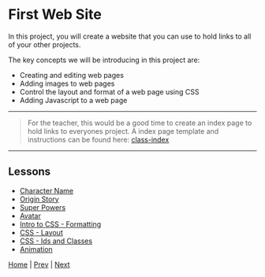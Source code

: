 # First Web Site

In this project, you will create a website that you can use to hold links to all of your other projects.

The key concepts we will be introducing in this project are:

- Creating and editing web pages
- Adding images to web pages
- Control the layout and format of a web page using CSS
- Adding Javascript to a web page

---

> For the teacher, this would be a good time to create an index page to hold links
to everyones project. A index page template and instructions can be found here:
[class-index](class-index)

---

## Lessons

- [Character Name](name)
- [Origin Story](story)
- [Super Powers](powers)
- [Avatar](avatar)
- [Intro to CSS - Formatting](css-format)
- [CSS - Layout](layout)
- [CSS - Ids and Classes](ids-and-classes)
- [Animation](animation)

[Home](/) | [Prev](/1-hello-world/) | [Next](/3-maze-game/)
